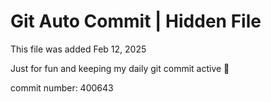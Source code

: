 # Git Auto Commit | Hidden File

This file was added Feb 12, 2025

Just for fun and keeping my daily git commit active 🤪

commit number: 400643
